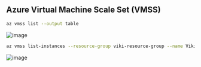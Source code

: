 ## Azure Virtual Machine Scale Set (VMSS)

```bash
az vmss list --output table
```
![image](https://user-images.githubusercontent.com/13016162/71400553-3151c080-264d-11ea-9b6d-28f8467d12c4.png)

```bash
az vmss list-instances --resource-group viki-resource-group --name VikiCluster --output table
```
![image](https://user-images.githubusercontent.com/13016162/71400653-6d852100-264d-11ea-8278-8dd644bcaf01.png)
